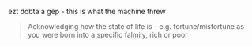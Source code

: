 ezt dobta a gép - this is what the machine threw

> Acknowledging how the state of life is - e.g. fortune/misfortune as you were born into a specific falmily, rich or poor
